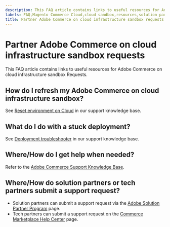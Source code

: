 ```yaml
---
description: This FAQ article contains links to useful resources for Adobe Commerce on cloud infrastructure sandbox Requests.
labels: FAQ,Magento Commerce Cloud,cloud sandbox,resources,solution partner,stuck deployment,tech partner,Adobe Commerce, cloud infrastructure
title: Partner Adobe Commerce on cloud infrastructure sandbox requests
---
```


# Partner Adobe Commerce on cloud infrastructure sandbox requests

This FAQ article contains links to useful resources for Adobe Commerce on cloud infrastructure sandbox Requests.

<h2 id="how-do-i-refresh-my-cloud-sandbox">How do I refresh my Adobe Commerce on cloud infrastructure sandbox?</h2>

See [Reset environment on Cloud](https://support.magento.com/hc/en-us/articles/360000852534) in our support knowledge base.

<h2 id="what-do-i-do-with-a-stuck-deployment">What do I do with a stuck deployment?</h2>

See [Deployment troubleshooter](https://support.magento.com/hc/en-us/articles/360040986912) in our support knowledge base.

<h2 id="wherehow-do-i-get-help-when-needed">Where/How do I get help when needed?</h2>

Refer to the [Adobe Commerce Support Knowledge Base](https://support.magento.com/hc/en-us).

<h2 id="wherehow-do-solution-partners-or-tech-partners-submit-a-support-request">Where/How do solution partners or tech partners submit a support request?</h2>

* Solution partners can submit a support request via the [Adobe Solution Partner Program](https://solutionpartners.adobe.com/content/spp/us/en/home/hp/connect/help_faq/help_sandbox.html) page.
* Tech partners can submit a support request on the [Commerce Marketplace Help Center](https://marketplacesupport.magento.com/hc/en-us/requests) page.